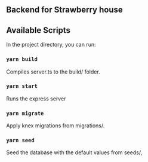 ## Backend for Strawberry house

## Available Scripts

In the project directory, you can run:

### `yarn build`

Compiles server.ts to the build/ folder.

### `yarn start`

Runs the express server

### `yarn migrate`

Apply knex migrations from migrations/.

### `yarn seed`

Seed the database with the default values from seeds/,